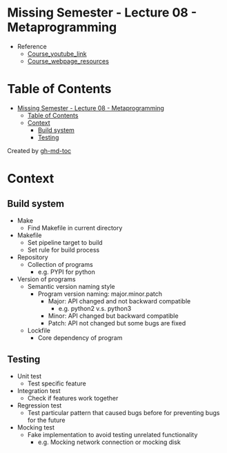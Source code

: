 # Missing Semester - Lecture 08 - Metaprogramming

- Reference
  - [Course_youtube_link](https://www.youtube.com/watch?v=_Ms1Z4xfqv4)
  - [Course_webpage_resources](https://missing.csail.mit.edu/2020/metaprogramming/)

# Table of Contents

- [Missing Semester - Lecture 08 - Metaprogramming](#missing-semester---lecture-08---metaprogramming)
  - [Table of Contents](#table-of-contents)
  - [Context](#context)
    - [Build system](#build-system)
    - [Testing](#testing)

Created by [gh-md-toc](https://github.com/ekalinin/github-markdown-toc)

# Context

## Build system

- Make
  - Find Makefile in current directory
- Makefile
  - Set pipeline target to build
  - Set rule for build process
- Repository
  - Collection of programs
    - e.g. PYPI for python
- Version of programs
  - Semantic version naming style
    - Program version naming: major.minor.patch
      - Major: API changed and not backward compatible
        - e.g. python2 v.s. python3
      - Minor: API changed but backward compatible
      - Patch: API not changed but some bugs are fixed
  - Lockfile
    - Core dependency of program

## Testing

- Unit test
  - Test specific feature
- Integration test
  - Check if features work together
- Regression test
  - Test particular pattern that caused bugs before for preventing bugs for the future
- Mocking test
  - Fake implementation to avoid testing unrelated functionality
    - e.g. Mocking network connection or mocking disk
